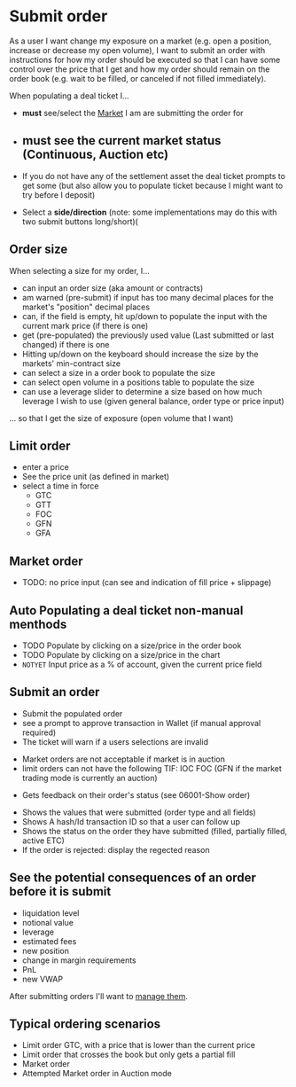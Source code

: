 # Submit order
As a user I want change my exposure on a market (e.g. open a position, increase or decrease my open volume), I want to submit an order with instructions for how my order should be executed so that I can have some control over the price that I get and how my order should remain on the order book (e.g. wait to be filled, or canceled if not filled immediately).

When populating a deal ticket I...

- **must** see/select the [Market](./7001-DATA-data_display.md#market) I am are submitting the order for 
- **must** see the current market **status** (Continuous, Auction etc)
  -  

- If you do not have any of the settlement asset the deal ticket prompts to get some (but also allow you to populate ticket because I might want to try before I deposit)

- Select a **side/direction** (note: some implementations may do this with two submit buttons long/short)(

## Order size
When selecting a size for my order, I...

- can input an order size (aka amount or contracts) 
- am warned (pre-submit) if input has too many decimal places for the market's "position" decimal places 
- can, if the field is empty, hit up/down to populate the input with the current mark price (if there is one) 
- get (pre-populated) the previously used value (Last submitted or last changed) if there is one 
- Hitting up/down on the keyboard should increase the size by the markets' min-contract size 
- can select a size in a order book to populate the size 
- can select open volume in a positions table to populate the size 
- can use a leverage slider to determine a size based on how much leverage I wish to use (given general balance, order type or price input) 

... so that I get the size of exposure (open volume that I want)

## Limit order
- enter a price 
- See the price unit (as defined in market)
- select a time in force
    - GTC
    - GTT
    - FOC
    - GFN
    - GFA

## Market order
- TODO: no price input (can see and indication of fill price + slippage)

## Auto Populating a deal ticket non-manual menthods
- TODO Populate by clicking on a size/price in the order book
- TODO Populate by clicking on a size/price in the chart
- `NOTYET` Input price as a % of account, given the current price field

## Submit an order
* Submit the populated order
* see a prompt to approve transaction in Wallet (if manual approval required)
* The ticket will warn if a users selections are invalid
 - Market orders are not acceptable if market is in auction
 - limit orders can not have the following TIF: IOC FOC (GFN if the market trading mode is currently an auction)
* Gets feedback on their order's status (see 06001-Show order)
 - Shows the values that were submitted (order type and all fields)
 - Shows A hash/Id transaction ID so that a user can follow up
 - Shows the status on the order they have submitted (filled, partially filled, active ETC)
 - If the order is rejected: display the regected reason

 ## See the potential consequences of an order before it is submit
 - liquidation level
 - notional value
 - leverage
 - estimated fees
 - new position
 - change in margin requirements
 - PnL 
 - new VWAP


After submitting orders I'll want to [manage them](6002-MORD-manage_orders.md).

## Typical ordering scenarios
- Limit order GTC, with a price that is lower than the current price
- Limit order that crosses the book but only gets a partial fill
- Market order
- Attempted Market order in Auction mode